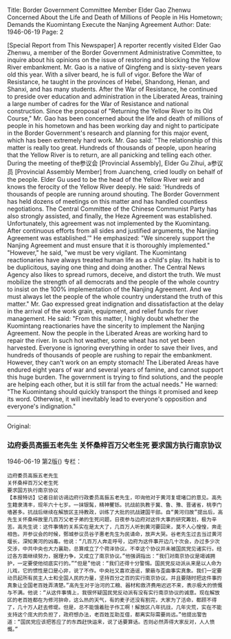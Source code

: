 Title: Border Government Committee Member Elder Gao Zhenwu Concerned About the Life and Death of Millions of People in His Hometown; Demands the Kuomintang Execute the Nanjing Agreement
Author:
Date: 1946-06-19
Page: 2

[Special Report from This Newspaper] A reporter recently visited Elder Gao Zhenwu, a member of the Border Government Administrative Committee, to inquire about his opinions on the issue of restoring and blocking the Yellow River embankment. Mr. Gao is a native of Qingfeng and is sixty-seven years old this year. With a silver beard, he is full of vigor. Before the War of Resistance, he taught in the provinces of Hebei, Shandong, Henan, and Shanxi, and has many students. After the War of Resistance, he continued to preside over education and administration in the Liberated Areas, training a large number of cadres for the War of Resistance and national construction. Since the proposal of "Returning the Yellow River to its Old Course," Mr. Gao has been concerned about the life and death of millions of people in his hometown and has been working day and night to participate in the Border Government's research and planning for this major event, which has been extremely hard work. Mr. Gao said: "The relationship of this matter is really too great. Hundreds of thousands of people, upon hearing that the Yellow River is to return, are all panicking and telling each other. During the meeting of the参议会 [Provincial Assembly], Elder Gu Zihui, a参议员 [Provincial Assembly Member] from Juancheng, cried loudly on behalf of the people. Elder Gu used to be the head of the Yellow River weir and knows the ferocity of the Yellow River deeply. He said: 'Hundreds of thousands of people are running around shouting. The Border Government has held dozens of meetings on this matter and has handled countless negotiations. The Central Committee of the Chinese Communist Party has also strongly assisted, and finally, the Heze Agreement was established. Unfortunately, this agreement was not implemented by the Kuomintang. After continuous efforts from all sides and justified arguments, the Nanjing Agreement was established.'" He emphasized: "We sincerely support the Nanjing Agreement and must ensure that it is thoroughly implemented." "However," he said, "we must be very vigilant. The Kuomintang reactionaries have always treated human life as a child's play. Its habit is to be duplicitous, saying one thing and doing another. The Central News Agency also likes to spread rumors, deceive, and distort the truth. We must mobilize the strength of all democrats and the people of the whole country to insist on the 100% implementation of the Nanjing Agreement. And we must always let the people of the whole country understand the truth of this matter." Mr. Gao expressed great indignation and dissatisfaction at the delay in the arrival of the work grain, equipment, and relief funds for river management. He said: "From this matter, I highly doubt whether the Kuomintang reactionaries have the sincerity to implement the Nanjing Agreement. Now the people in the Liberated Areas are working hard to repair the river. In such hot weather, some wheat has not yet been harvested. Everyone is ignoring everything in order to save their lives, and hundreds of thousands of people are rushing to repair the embankment. However, they can't work on an empty stomach! The Liberated Areas have endured eight years of war and several years of famine, and cannot support this huge burden. The government is trying to find solutions, and the people are helping each other, but it is still far from the actual needs." He warned: "The Kuomintang should quickly transport the things it promised and keep its word. Otherwise, it will inevitably lead to everyone's opposition and everyone's indignation."



<hr /> 

Original: 


### 边府委员高振五老先生  关怀桑梓百万父老生死  要求国方执行南京协议

1946-06-19
第2版()
专栏：

    边府委员高振五老先生
    关怀桑梓百万父老生死
    要求国方执行南京协议
    【本报特访】记者日前访谒边府行政委员高振五老先生，叩询他对于黄河复堤堵口的意见。高先生籍隶清丰，现年六十七岁。一抹银髯，精神矍铄。抗战前执教于冀、鲁、豫、晋诸省，桃李门墙甚多。抗战后继续在解放区主持教政，训练了大批的抗战建国干部。自“黄河归故”提出后，高先生关怀桑梓故里几百万父老子弟的生死问题，日夜参与边府对这件大事的研究筹划，极为辛苦。高先生说：这件事情的关系实在是太大了，几百万人听到黄河要回来，莫不人心惶惶，奔走相告。开参议会的时候，鄄城参议员谷子惠老先生为民请命，放声大哭。谷老先生过去当过黄河堰长，深知黄河的凶毒。他说：“几百万人奔走呼号，边府为这件事开边几十次会，办过多少次交涉，中共中央也大力襄助，总算成立了个荷泽协议。不幸这个协议并未被国民党见诸实行。经过各方面继续努力，据理力争，又成立了南京协议。”他强调指出：“我们对南京协议是竭诚拥护，一定要使他彻底实行的。”“但是”他说：“我们还得十分警惕。国民党反动派从来是以人命为儿戏，它的惯性是口是心非，说了不作。中央社又喜欢造谣，蒙蔽与歪曲事实真象。我们一定要动员起所有民主人士和全国人民的力量，坚持百分之百的实行南京协议。并且要随时把这件事的真象让全国老百姓弄清楚。”高先生对于治河的工粮、器材和救济费用迟迟不来，表示极大的愤慨与不满。他说：“从这件事情上，我很怀疑国民党反动派有没有实行南京协议的诚意。现在解放区的老百姓都在为修河拚命，这么热的天气，有的麦子还没有割完，大家为了活命，都顾不得了，几十万人赶去修堤。但是，总不能饿着肚子作工啊！解放区八年抗战，几年灾荒，实在不能支持这个庞大的负担了，政府想办法，老百姓互助互借，都离实际需要尚远。”他提出警告道：“国民党应该把答应了的东西赶快运来，说了话要算话。否则必然弄得大家反对，人人愤慨。”
